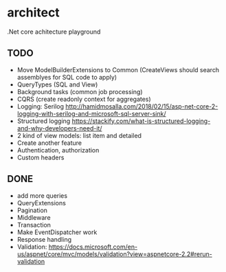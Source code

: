 # architect
.Net core achitecture playground

## TODO

* Move ModelBuilderExtensions to Common (CreateViews should search assemblyes for SQL code to apply)
* QueryTypes (SQL and View)
* Background tasks (common job processing)
* CQRS (create readonly context for aggregates)
* Logging: Serilog http://hamidmosalla.com/2018/02/15/asp-net-core-2-logging-with-serilog-and-microsoft-sql-server-sink/ 
* Structured logging https://stackify.com/what-is-structured-logging-and-why-developers-need-it/
* 2 kind of view models: list item and detailed
* Create another feature
* Authentication, authorization
* Custom headers

## DONE

* add more queries
* QueryExtensions
* Pagination
* Middleware
* Transaction
* Make EventDispatcher work
* Response handling
* Validation: https://docs.microsoft.com/en-us/aspnet/core/mvc/models/validation?view=aspnetcore-2.2#rerun-validation
